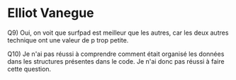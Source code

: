 Elliot Vanegue
==============

Q9) Oui, on voit que surfpad est meilleur que les autres, car les deux autres
technique ont une valeur de p trop petite.

Q10) Je n'ai pas réussi à comprendre comment était organisé les données dans
les structures présentes dans le code. Je n'ai donc pas réussi à faire cette
question.
